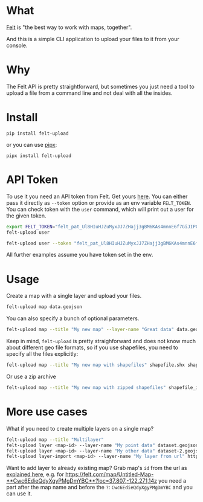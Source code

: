 # What
[Felt](http://felt.com) is "the best way to work with maps, together".

And this is a simple CLI application to upload your files to it from your console.

# Why
The Felt API is pretty straightforward, but sometimes you just need a tool to upload a file from a command line and not deal with all the insides.

# Install
```
pip install felt-upload
```
or you can use [pipx](https://pypa.github.io/pipx/):
```
pipx install felt-upload
```

# API Token
To use it you need an API token from Felt. Get yours [here](https://felt.com/users/integrations).
You can either pass it directly as `--token` option or provide as an env variable `FELT_TOKEN`.
You can check token with the `user` command, which will print out a user for the given token.
```bash
export FELT_TOKEN="felt_pat_Ul8HIuHJZuMyxJJ7ZHajj3gBM6KAs4mnnE6f7GiJIPC"
felt-upload user
```
```bash
felt-upload user --token "felt_pat_Ul8HIuHJZuMyxJJ7ZHajj3gBM6KAs4mnnE6f7GiJIPC" 
```
All further examples assume you have token set in the env.

# Usage
Create a map with a single layer and upload your files.
```bash
felt-upload map data.geojson
```
You can also specify a bunch of optional parameters.
```bash
felt-upload map --title "My new map" --layer-name "Great data" data.geojson
```
Keep in mind, `felt-upload` is pretty straighforward and does not know much about different geo file formats, so if you use shapefiles, you need to specify all the files explicitly:
```bash
felt-upload map --title "My new map with shapefiles" shapefile.shx shapefile.shp shapefile.prj shapefile.dbf shapefile.cst
```
Or use a zip archive
```bash
felt-upload map --title "My new map with zipped shapefiles" shapefile_inside.zip
```

# More use cases
What if you need to create multiple layers on a single map?
```bash
felt-upload map --title "Multilayer"
felt-upload layer <map-id> --layer-name "My point data" dataset.geojson
felt-upload layer <map-id> --layer-name "My other data" dataset-2.geojson
felt-upload layer-import <map-id> --layer-name "My layer from url" http://example.com/path-to-data
```
Want to add layer to already existing map?
Grab map's `id` from the url as [explained here](), e.g. for https://felt.com/map/Untitled-Map-**Cwc6EdieQdyXgyPMgDmYBC**?loc=37.807,-122.271,14z you need a part after the map name and before the `?`: `Cwc6EdieQdyXgyPMgDmYBC` and you can use it.
